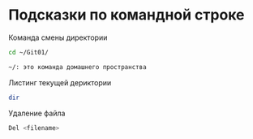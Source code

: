 # Подсказки по командной строке
Команда смены директории
```sh
cd ~/Git01/
```
```sh
~/: это команда домашнего пространства
```

Листинг текущей дериктории
```sh
dir
```

Удаление файла
```sh
Del <filename>
```

